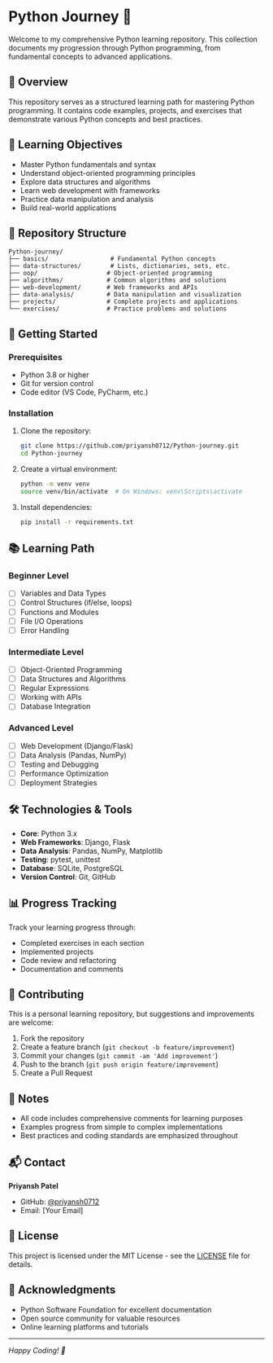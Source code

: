 # Python Journey 🐍

Welcome to my comprehensive Python learning repository. This collection documents my progression through Python programming, from fundamental concepts to advanced applications.

## 📖 Overview

This repository serves as a structured learning path for mastering Python programming. It contains code examples, projects, and exercises that demonstrate various Python concepts and best practices.

## 🎯 Learning Objectives

- Master Python fundamentals and syntax
- Understand object-oriented programming principles
- Explore data structures and algorithms
- Learn web development with frameworks
- Practice data manipulation and analysis
- Build real-world applications

## 📁 Repository Structure

```
Python-journey/
├── basics/                 # Fundamental Python concepts
├── data-structures/        # Lists, dictionaries, sets, etc.
├── oop/                   # Object-oriented programming
├── algorithms/            # Common algorithms and solutions
├── web-development/       # Web frameworks and APIs
├── data-analysis/         # Data manipulation and visualization
├── projects/              # Complete projects and applications
└── exercises/             # Practice problems and solutions
```

## 🚀 Getting Started

### Prerequisites

- Python 3.8 or higher
- Git for version control
- Code editor (VS Code, PyCharm, etc.)

### Installation

1. Clone the repository:
   ```bash
   git clone https://github.com/priyansh0712/Python-journey.git
   cd Python-journey
   ```

2. Create a virtual environment:
   ```bash
   python -m venv venv
   source venv/bin/activate  # On Windows: venv\Scripts\activate
   ```

3. Install dependencies:
   ```bash
   pip install -r requirements.txt
   ```

## 📚 Learning Path

### Beginner Level
- [ ] Variables and Data Types
- [ ] Control Structures (if/else, loops)
- [ ] Functions and Modules
- [ ] File I/O Operations
- [ ] Error Handling

### Intermediate Level
- [ ] Object-Oriented Programming
- [ ] Data Structures and Algorithms
- [ ] Regular Expressions
- [ ] Working with APIs
- [ ] Database Integration

### Advanced Level
- [ ] Web Development (Django/Flask)
- [ ] Data Analysis (Pandas, NumPy)
- [ ] Testing and Debugging
- [ ] Performance Optimization
- [ ] Deployment Strategies

## 🛠️ Technologies & Tools

- **Core**: Python 3.x
- **Web Frameworks**: Django, Flask
- **Data Analysis**: Pandas, NumPy, Matplotlib
- **Testing**: pytest, unittest
- **Database**: SQLite, PostgreSQL
- **Version Control**: Git, GitHub

## 📊 Progress Tracking

Track your learning progress through:
- Completed exercises in each section
- Implemented projects
- Code review and refactoring
- Documentation and comments

## 🤝 Contributing

This is a personal learning repository, but suggestions and improvements are welcome:

1. Fork the repository
2. Create a feature branch (`git checkout -b feature/improvement`)
3. Commit your changes (`git commit -am 'Add improvement'`)
4. Push to the branch (`git push origin feature/improvement`)
5. Create a Pull Request

## 📝 Notes

- All code includes comprehensive comments for learning purposes
- Examples progress from simple to complex implementations
- Best practices and coding standards are emphasized throughout

## 📬 Contact

**Priyansh Patel**
- GitHub: [@priyansh0712](https://github.com/priyansh0712)
- Email: [Your Email]

## 📄 License

This project is licensed under the MIT License - see the [LICENSE](LICENSE) file for details.

## 🙏 Acknowledgments

- Python Software Foundation for excellent documentation
- Open source community for valuable resources
- Online learning platforms and tutorials

---

*Happy Coding! 🚀*
